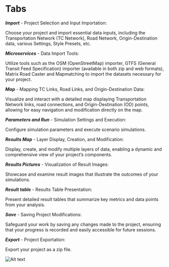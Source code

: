 
# Tabs

***Import*** - Project Selection and Input Importation:

Choose your project and import essential data inputs, including the Transportation Network (TC Network), Road Network, Origin-Destination data, various Settings, Style Presets, etc.

***Microservices*** - Data Import Tools:

Utilize tools such as the OSM (OpenStreetMap) importer, GTFS (General Transit Feed Specification) importer (available in both zip and web formats), Matrix Road Caster and Mapmatching to import the datasets necessary for your project.

***Map*** - Mapping TC Links, Road Links, and Origin-Destination Data:

Visualize and interact with a detailed map displaying Transportation Network links, road connections, and Origin-Destination (OD) points, allowing for easy navigation and modification directly on the map.

***Parameters and Run*** - Simulation Settings and Execution:

Configure simulation parameters and execute scenario simulations.

***Results Map*** - Layer Display, Creation, and Modification:

Display, create, and modify multiple layers of data, enabling a dynamic and comprehensive view of your project’s components.

***Results Pictures*** - Visualization of Result Images:

Showcase and examine result images that illustrate the outcomes of your simulations.

***Result table*** - Results Table Presentation:

Present detailed result tables that summarize key metrics and data points from your analysis.

***Save*** - Saving Project Modifications:

Safeguard your work by saving any changes made to the project, ensuring that your progress is recorded and easily accessible for future sessions.

***Export*** - Project Exportation:

Export your project as a zip file.


![Alt text](/tabs_1.png)

